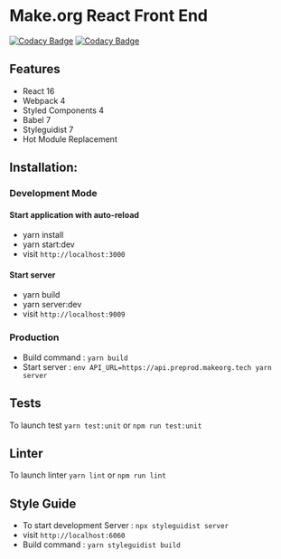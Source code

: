 # Make.org React Front End
[![Codacy Badge](https://api.codacy.com/project/badge/Coverage/0d6905329e874f4bbb922aa57f4725ad)](https://www.codacy.com/app/makeorg/front-accessible?utm_source=gitlab.com&utm_medium=referral&utm_content=makeorg/platform/front-accessible&utm_campaign=Badge_Coverage)
[![Codacy Badge](https://api.codacy.com/project/badge/Grade/0d6905329e874f4bbb922aa57f4725ad)](https://www.codacy.com/app/makeorg/front-accessible?utm_source=gitlab.com&amp;utm_medium=referral&amp;utm_content=makeorg/platform/front-accessible&amp;utm_campaign=Badge_Grade)
## Features
*   React 16
*   Webpack 4
*   Styled Components 4
*   Babel 7
*   Styleguidist 7
*   Hot Module Replacement

## Installation:
### Development Mode
#### Start application with auto-reload
*   yarn install
*   yarn start:dev
*   visit `http://localhost:3000`

#### Start server
*   yarn build
*   yarn server:dev
*   visit `http://localhost:9009`

### Production
*   Build command : `yarn build`
*   Start server : `env API_URL=https://api.preprod.makeorg.tech yarn server`

## Tests
To launch test `yarn test:unit` or `npm run test:unit`

## Linter
To launch linter `yarn lint` or `npm run lint`

## Style Guide
*   To start development Server : `npx styleguidist server`
*   visit `http://localhost:6060`
*   Build command : `yarn styleguidist build`
